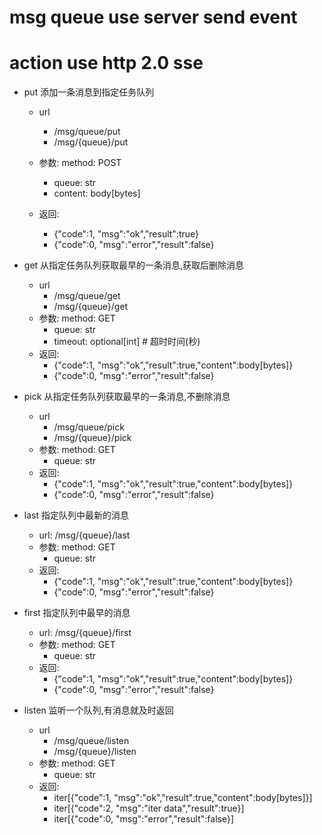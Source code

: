 # msg queue use server send event

# action use http 2.0 sse
- put 添加一条消息到指定任务队列
    - url
        - /msg/queue/put
        - /msg/{queue}/put

    - 参数: method: POST
        - queue: str
        - content: body[bytes]
    - 返回:
        - {"code":1, "msg":"ok","result":true}
        - {"code":0, "msg":"error","result":false}
- get 从指定任务队列获取最早的一条消息,获取后删除消息
    - url
        - /msg/queue/get
        - /msg/{queue}/get
    - 参数: method: GET
        - queue: str
        - timeout: optional[int] # 超时时间(秒)
    - 返回:
        - {"code":1, "msg":"ok","result":true,"content":body[bytes]}
        - {"code":0, "msg":"error","result":false}

- pick 从指定任务队列获取最早的一条消息,不删除消息
    - url
        - /msg/queue/pick
        - /msg/{queue}/pick
    - 参数: method: GET
        - queue: str
    - 返回:
        - {"code":1, "msg":"ok","result":true,"content":body[bytes]}
        - {"code":0, "msg":"error","result":false}

- last 指定队列中最新的消息
    - url: /msg/{queue}/last
    - 参数: method: GET
        - queue: str
    - 返回:
        - {"code":1, "msg":"ok","result":true,"content":body[bytes]}
        - {"code":0, "msg":"error","result":false}
        
- first 指定队列中最早的消息
    - url: /msg/{queue}/first
    - 参数: method: GET
        - queue: str
    - 返回:
        - {"code":1, "msg":"ok","result":true,"content":body[bytes]}
        - {"code":0, "msg":"error","result":false}

- listen 监听一个队列,有消息就及时返回
    - url
        - /msg/queue/listen
        - /msg/{queue}/listen
    - 参数: method: GET
        - queue: str
    - 返回:
        - iter[{"code":1, "msg":"ok","result":true,"content":body[bytes]}]
        - iter[{"code":2, "msg":"iter data","result":true}]
        - iter[{"code":0, "msg":"error","result":false}]